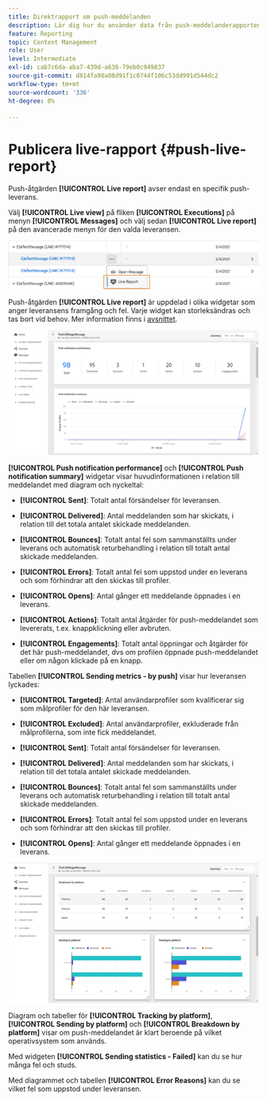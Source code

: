 ```yaml
---
title: Direktrapport om push-meddelanden
description: Lär dig hur du använder data från push-meddelanderapporten
feature: Reporting
topic: Content Management
role: User
level: Intermediate
exl-id: cab7c6da-aba7-439d-a638-79eb0c949837
source-git-commit: d814fa98a08d91f1c0744f106c53dd991d544dc2
workflow-type: tm+mt
source-wordcount: '336'
ht-degree: 0%

---
```


# Publicera live-rapport {#push-live-report}

Push-åtgärden **[!UICONTROL Live report]** avser endast en specifik push-leverans.

Välj **[!UICONTROL Live view]** på fliken **[!UICONTROL Executions]** på menyn **[!UICONTROL Messages]** och välj sedan **[!UICONTROL Live report]** på den avancerade menyn för den valda leveransen.

![](../assets/live_report_2.png)

Push-åtgärden **[!UICONTROL Live report]** är uppdelad i olika widgetar som anger leveransens framgång och fel. Varje widget kan storleksändras och tas bort vid behov. Mer information finns i [avsnittet](live-report.md#modify-dashboard).

![](../assets/live_report_3.png)

**[!UICONTROL Push notification performance]** och  **[!UICONTROL Push notification summary]** widgetar visar huvudinformationen i relation till meddelandet med diagram och nyckeltal:

* **[!UICONTROL Sent]**: Totalt antal försändelser för leveransen.

* **[!UICONTROL Delivered]**: Antal meddelanden som har skickats, i relation till det totala antalet skickade meddelanden.

* **[!UICONTROL Bounces]**: Totalt antal fel som sammanställts under leverans och automatisk returbehandling i relation till totalt antal skickade meddelanden.

* **[!UICONTROL Errors]**: Totalt antal fel som uppstod under en leverans och som förhindrar att den skickas till profiler.

* **[!UICONTROL Opens]**: Antal gånger ett meddelande öppnades i en leverans.

* **[!UICONTROL Actions]**: Totalt antal åtgärder för push-meddelandet som levererats, t.ex. knappklickning eller avbruten.

* **[!UICONTROL Engagements]**: Totalt antal öppningar och åtgärder för det här push-meddelandet, dvs om profilen öppnade push-meddelandet eller om någon klickade på en knapp.

Tabellen **[!UICONTROL Sending metrics - by push]** visar hur leveransen lyckades:

* **[!UICONTROL Targeted]**: Antal användarprofiler som kvalificerar sig som målprofiler för den här leveransen.

* **[!UICONTROL Excluded]**: Antal användarprofiler, exkluderade från målprofilerna, som inte fick meddelandet.

* **[!UICONTROL Sent]**: Totalt antal försändelser för leveransen.

* **[!UICONTROL Delivered]**: Antal meddelanden som har skickats, i relation till det totala antalet skickade meddelanden.

* **[!UICONTROL Bounces]**: Totalt antal fel som sammanställts under leverans och automatisk returbehandling i relation till totalt antal skickade meddelanden.

* **[!UICONTROL Errors]**: Totalt antal fel som uppstod under en leverans och som förhindrar att den skickas till profiler.

* **[!UICONTROL Opens]**: Antal gånger ett meddelande öppnades i en leverans.

![](../assets/live_report_4.png)

Diagram och tabeller för **[!UICONTROL Tracking by platform]**, **[!UICONTROL Sending by platform]** och **[!UICONTROL Breakdown by platform]** visar om push-meddelandet är klart beroende på vilket operativsystem som används.

Med widgeten **[!UICONTROL Sending statistics - Failed]** kan du se hur många fel och studs.

Med diagrammet och tabellen **[!UICONTROL Error Reasons]** kan du se vilket fel som uppstod under leveransen.
